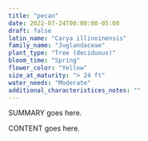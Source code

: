 ```yaml
---
title: "pecan"
date: 2022-07-24T00:00:00-05:00
draft: false
latin_name: "Carya illinoinensis"
family_name: "Juglandaceae"
plant_type: "Tree (deciduous)"
bloom_time: "Spring"
flower_color: "Yellow"
size_at_maturity: "> 24 ft"
water_needs: "Moderate"
additional_characteristices_notes: ""
---
```


SUMMARY goes here.

<!--more-->

CONTENT goes here.